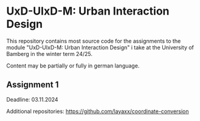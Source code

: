 # UxD-UIxD-M: Urban Interaction Design

This repository contains most source code for the assignments to the module "UxD-UIxD-M: Urban Interaction Design" i take at the University of Bamberg in the winter term 24/25. 

Content may be partially or fully in german language.

## Assignment 1

Deadline: 03.11.2024

Additional repositories: <https://github.com/layaxx/coordinate-conversion>
